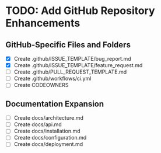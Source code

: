 # TODO: Add GitHub Repository Enhancements

## GitHub-Specific Files and Folders
- [x] Create .github/ISSUE_TEMPLATE/bug_report.md
- [x] Create .github/ISSUE_TEMPLATE/feature_request.md
- [ ] Create .github/PULL_REQUEST_TEMPLATE.md
- [ ] Create .github/workflows/ci.yml
- [ ] Create CODEOWNERS

## Documentation Expansion
- [ ] Create docs/architecture.md
- [ ] Create docs/api.md
- [ ] Create docs/installation.md
- [ ] Create docs/configuration.md
- [ ] Create docs/deployment.md
